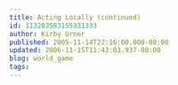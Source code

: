 ```yaml
---
title: Acting Locally (continued)
id: 113203583155331333
author: Kirby Urner
published: 2005-11-14T22:16:00.000-08:00
updated: 2006-11-15T11:43:03.937-08:00
blog: world_game
tags: 
---
```


